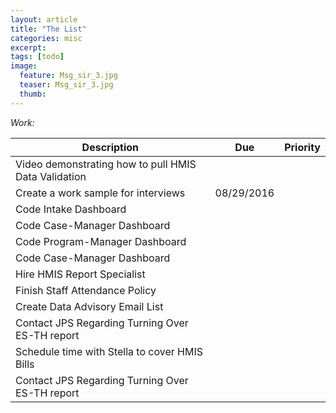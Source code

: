 ```yaml
---
layout: article
title: "The List"
categories: misc
excerpt:
tags: [todo]
image:
  feature: Msg_sir_3.jpg
  teaser: Msg_sir_3.jpg
  thumb:
---
```



_Work:_

| Description  | Due  | Priority  |
|---|---|---|
| Video demonstrating how to pull HMIS Data Validation |   |   |
| Create a work sample for interviews | 08/29/2016   |   |
| Code Intake Dashboard  |   |   |
| Code Case-Manager Dashboard  |   |   |
| Code Program-Manager Dashboard  |   |   |
| Code Case-Manager Dashboard  |   |   |
| Hire HMIS Report Specialist  |   |   |
| Finish Staff Attendance Policy  |   |   |
| Create Data Advisory Email List  |   |   |
| Contact JPS Regarding Turning Over ES-TH report |   |   |
| Schedule time with Stella to cover HMIS Bills |   |   |
| Contact JPS Regarding Turning Over ES-TH report |   |   |
